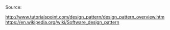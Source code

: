
Source:

http://www.tutorialspoint.com/design_pattern/design_pattern_overview.htm
https://en.wikipedia.org/wiki/Software_design_pattern
